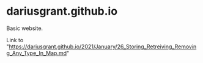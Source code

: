 # dariusgrant.github.io

Basic website.

Link to "https://dariusgrant.github.io/2021/January/26_Storing_Retreiving_Removing_Any_Type_In_Map.md"
